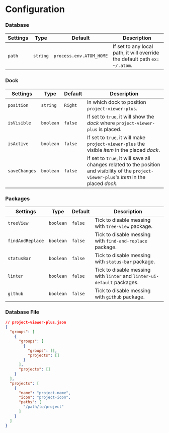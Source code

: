 # Configuration

### Database

Settings | Type | Default | Description
---------|------|---------|------------
`path` | `string` | `process.env.ATOM_HOME` | If set to any local path, it will override the default path `ex: ~/.atom`.

### Dock

Settings | Type | Default | Description
---------|------|---------|------------
`position` | `string` | `Right` | In which dock to position `project-viewer-plus`.
`isVisible` | `boolean` | `false` | If set to `true`, it will show the <em>dock</em> where `project-viewer-plus` is placed.
`isActive` | `boolean` | `false` | If set to `true`, it will make `project-viewer-plus` the visible <em>item</em> in the placed <em>dock</em>.
`saveChanges` | `boolean` | `false` | If set to `true`, it will save all changes related to the position and visibility of the `project-viewer-plus`\'s <em>item</em> in the placed <em>dock</em>.

### Packages

Settings | Type | Default | Description
---------|------|---------|------------
`treeView` | `boolean` | `false` | Tick to disable messing with `tree-view` package.
`findAndReplace` | `boolean` | `false` | Tick to disable messing with `find-and-replace` package.
`statusBar` | `boolean` | `false` | Tick to disable messing with `status-bar` package.
`linter` | `boolean` | `false` | Tick to disable messing with `linter` and `linter-ui-default` packages.
`github` | `boolean` | `false` | Tick to disable messing with `github` package.

### Database File

```json
// project-viewer-plus.json
{
  "groups": [
    {
      "groups": [
        {
          "groups": [],
          "projects": []
        }
      ],
      "projects": []
    }
  ],
  "projects": [
    {
      "name": "project-name",
      "icon": "project-icon",
      "paths": [
        "/path/to/project"
      ]
    }
  ]
}
```
